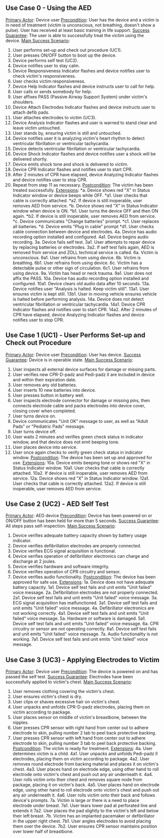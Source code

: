 ## Use Case 0 - Using the AED
<u>Primary Actor</u>: Device user
<u>Precondition</u>: User has the device and a victim is in need of treatment (victim is unconscious, not breathing, doesn't show a pulse). User has received at least basic training in life support.
<u>Success Guarantee</u>: The user is able to successfully treat the victim using the device.
<u>Main Success Scenario</u>: 
1. User performs set-up and check out procedure (UC1).
2. User presses ON/OFF button to boot up the device.
3. Device performs self test (UC2).
4. Device notifies user to stay calm.
5. Device Responsiveness Indicator flashes and device notifies user to check victim's responsiveness.
6. User checks victim responsiveness.
7. Device Help Indicator flashes and device instructs user to call for help.
8. User calls or sends somebody for help.
9. User affixes PASS (Passive Airway Support System) under victim's shoulders.
10. Device Attach Electrodes Indicator flashes and device instructs user to attach defib pads.
11. User attaches electrodes to victim (UC3).
12. Device Analysis Indicator flashes and user is warned to stand clear and leave victim untouched.
13. User stands by, ensuring victim is still and untouched.
14. Device notifies user it is analyzing victim's heart rhythm to detect ventricular fibrillation or ventricular tachycardia.
15. Device detects ventricular fibrillation or ventricular tachycardia.
16. Device Shock Indicator flashes and device notifies user a shock will be delivered shortly.
17. Device emits shock tone and shock is delivered to victim.
18. Device CPR Indicator flashes and notifies user to start CPR.
19. After 2 minutes of CPR have elapsed, device Analyzing Indicator flashes and device notifies user to stop CPR.
20. Repeat from step 11 as necessary.
<u>Postcondition</u>: The victim has been treated successfully.
<u>Extensions</u>:
\*a. Device shows red "X" in Status Indicator window or device beeps while OFF.
	\*a1. User checks that cable is correctly attached.
	\*a2. If device is still inoperable, user removes AED from service. 
\*b. Device shows red "X" in Status Indicator window when device is ON.
	\*b1. User turns the device OFF and then ON again.
	\*b2.  If device is still inoperable, user removes AED from service. 
\*c. Device communicates "Change batteries" prompt.
	\*c1. User replaces all batteries.
\*d. Device emits "Plug in cable" prompt
	\*d1. User checks cable connection between device and electrodes.
4a. Device has audio recording option installed and configured.
	4a1. Device begins audio recording.
3a. Device fails self test.
	3a1. User attempts to repair device by replacing batteries or electrodes.
	3a2. If self test fails again, AED is removed from service and ZOLL technical service is called.
6a. Victim is unconscious.
	6a1. User refrains from using device.
6b. Victim is breathing.
	6b1. User refrains from using device.
6c. Victim has a detectable pulse or other sign of circulation.
	6c1. User refrains from using device.
9a. Victim has head or neck trauma.
	9a1. User does not affix the PASS.
10a. Device has audio recording option installed and configured.
	10a1. Device clears old audio data after 10 seconds.
13a. Device notifies user "Analysis is halted. Keep victim still".
	13a1. User ensures victim is kept still.
	13b1. User in moving vehicle ensures vehicle is halted before performing analysis.
14a. Device does not detect ventricular fibrillation or ventricular tachycardia.
	14a1. Device CPR Indicator flashes and notifies user to start CPR.
	14a2. After 2 minutes of CPR have elapsed, device Analyzing Indicator flashes and device notifies user to stop CPR.
## Use Case 1 (UC1) - User Performs Set-up and Check out Procedure
<u>Primary Actor</u>: Device user
<u>Precondition</u>: User has device.
<u>Success Guarantee</u>: Device is in operable state.
<u>Main Success Scenario</u>: 
1. User inspects all external device surfaces for damage or missing parts.
2. User verifies new CPR-D-padz and Pedi-padz II are included in device and within their expiration date.
3. User removes any old batteries.
4. User inserts 10 new batteries into device.
5. User presses button in battery well.
6. User inspects electrode connector for damage or missing pins, then connects electrode cable and packs electrodes into device cover, closing cover when completed.
7. User turns device on.
8. Device communicates "Unit OK" message to user, as well as "Adult Pads" or "Pediatric Pads" message.
9. User turns device off.
10. User waits 2 minutes and verifies green check status in indicator window, and that device does not emit beeping tone.
11. User places device into service.
12. User once again checks to verify green check status in indicator window.
<u>Postcondition</u>: The device has been set up and approved for use.
<u>Extensions</u>: 
10a. Device emits beeping tone or shows red "X" in Status Indicator window.
	10a1. User checks that cable is correctly attached.
	10a2. If device is still inoperable, user removes AED from service. 
12a. Device shows red "X" in Status Indicator window.
	12a1. User checks that cable is correctly attached.
	12a2. If device is still inoperable, user removes AED from service. 
## Use Case 2 (UC2) - AED Self Test
<u>Primary Actor</u>: AED device
<u>Precondition</u>: Device has been powered on or ON/OFF button has been held for more than 5 seconds.
<u>Success Guarantee</u>: All steps pass self-inspection.
<u>Main Success Scenario</u>: 
1. Device verifies adequate battery capacity shown by battery usage indicator.
2. Device verifies defibrillation electrodes are properly connected.
3. Device verifies ECG signal acquisition is functional.
4. Device verifies operation of defibrillator electronics can charge and discharge at 2 joules.
5. Device verifies hardware and software integrity.
6. Device verifies operation of CPR circuitry and sensor.
7. Device verifies audio functionality.
<u>Postcondition</u>: The device has been approved for safe use.
<u>Extensions</u>: 
1a. Device does not have adequate battery capacity.
	1a1. Device self test fails and unit emits "Unit failed" voice message.
2a. Defibrillation electrodes are not properly connected.
	2a1. Device self test fails and unit emits "Unit failed" voice message.
3a. ECG signal acquisition has malfunctioned.
	3a1. Device self test fails and unit emits "Unit failed" voice message.
4a. Defibrillator electronics are not working correctly.
	4a1. Device self test fails and unit emits "Unit failed" voice message.
5a. Hardware or software is damaged.
	5a1. Device self test fails and unit emits "Unit failed" voice message.
6a. CPR circuitry or sensor are not operating correctly.
	6a1. Device self test fails and unit emits "Unit failed" voice message.
7a. Audio functionality is not working.
	7a1. Device self test fails and unit emits "Unit failed" voice message.
## Use Case 3 (UC3) - Applying Electrodes to Victim
<u>Primary Actor</u>: Device user
<u>Precondition</u>: The device is powered on and has passed the self test.
<u>Success Guarantee</u>: Electrodes have been successfully applied to victim's chest.
<u>Main Success Scenario</u>: 
1. User removes clothing covering the victim's chest.
2. User ensures victim's chest is dry.
3. User clips or shaves excessive hair on victim's chest.
4. User unpacks and unfolds CPR-D-padz electrodes, placing them on victim according to package.
5. User places sensor on middle of victim's breastbone, between the nipples.
6. User presses CPR sensor with right hand from center out to adhere electrode to skin, pulling number 2 tab to peel back protective backing.
7. User presses CPR sensor with left hand from center out to adhere electrode to skin, pulling number 3 tab to peel back protective backing.
<u>Postcondition</u>: The victim is ready for treatment.
<u>Extensions</u>:
4a. User determines victim is a child.
	4a1. User unpacks and unfolds Pedi-padz II electrodes, placing them on victim according to package.
	4a2. User removes round electrode from backing material and places it on victim's chest.
	4a3. User places hand on electrode edge, using other hand to roll electrode onto victim's chest and push out any air underneath it.
	4a4. User rolls victim onto their chest and removes square node from package, placing it on victim's back.
	4a5. User places hand on electrode edge, using other hand to roll electrode onto victim's chest and push out any air underneath it.
	4a6. User rolls victim onto their back and follows device's prompts.
7a. Victim is large or there is a need to place electrode under breast.
	7a1. User tears lower pad at perforated line and extends it
	7a2. User places the pad slightly to the victim's left and below their left breast.
7b. Victim has an implanted pacemaker or defibrillator in the upper right chest.
	7b1. User angles electrodes to avoid placing them over the device.
	7b2. User ensures CPR sensor maintains position over lower half of breastbone.
